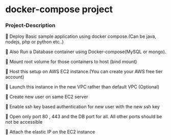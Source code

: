 # docker-compose project

### Project-Description

🔆 Deploy Basic sample application using docker compose.(Can be java, nodejs, php or python etc..)

🔆 Also Run a Database container using Docker-compose(MySQL or mongo).

🔆 Mount root volume for those containers to host (bind mount)

🔆 Host this setup on AWS EC2 instance.(You can create your AWS free tier account)

🔆 Launch this instance in the new VPC rather than default VPC (Optional)

🔆 Create new user on same EC2 server

🔆 Enable ssh key based authentication for new user with the new ssh key

🔆 Open only port 80 , 443 and the DB port for all. All other ports should be not be accessible

🔆 Attach the elastic IP on the EC2 instance



